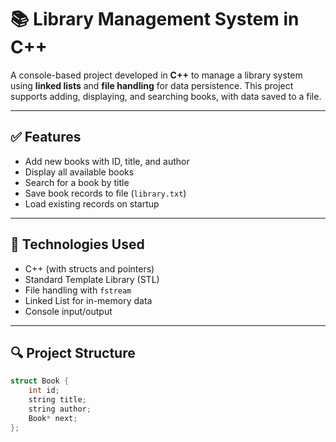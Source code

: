 # 📚 Library Management System in C++

A console-based project developed in **C++** to manage a library system using **linked lists** and **file handling** for data persistence. This project supports adding, displaying, and searching books, with data saved to a file.

---

## ✅ Features

- Add new books with ID, title, and author
- Display all available books
- Search for a book by title
- Save book records to file (`library.txt`)
- Load existing records on startup

---

## 🧠 Technologies Used

- C++ (with structs and pointers)
- Standard Template Library (STL)
- File handling with `fstream`
- Linked List for in-memory data
- Console input/output

---

## 🔍 Project Structure

```cpp
struct Book {
    int id;
    string title;
    string author;
    Book* next;
};
